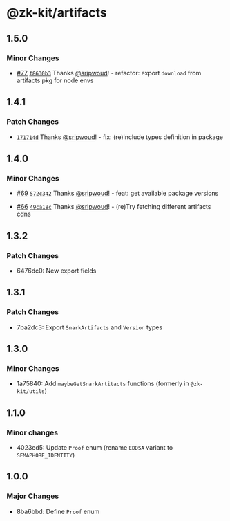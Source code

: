 # @zk-kit/artifacts

## 1.5.0

### Minor Changes

- [#77](https://github.com/privacy-scaling-explorations/snark-artifacts/pull/77) [`f8630b3`](https://github.com/privacy-scaling-explorations/snark-artifacts/commit/f8630b3c26a1ed356dda8407f728135396907d49) Thanks [@sripwoud](https://github.com/sripwoud)! - refactor: export `download` from artifacts pkg for node envs

## 1.4.1

### Patch Changes

- [`171714d`](https://github.com/privacy-scaling-explorations/snark-artifacts/commit/171714d3ca0a2c40cef09e2c6555f0e025263d6f) Thanks [@sripwoud](https://github.com/sripwoud)! - fix: (re)include types definition in package

## 1.4.0

### Minor Changes

- [#69](https://github.com/privacy-scaling-explorations/snark-artifacts/pull/69) [`572c342`](https://github.com/privacy-scaling-explorations/snark-artifacts/commit/572c34206bbe23cf3c5a7277e156fb8dcb5734e2) Thanks [@sripwoud](https://github.com/sripwoud)! - feat: get available package versions

- [#66](https://github.com/privacy-scaling-explorations/snark-artifacts/pull/66) [`49ca18c`](https://github.com/privacy-scaling-explorations/snark-artifacts/commit/49ca18c07b970bcc0ccb108c80a855065ef72a8c) Thanks [@sripwoud](https://github.com/sripwoud)! - (re)Try fetching different artifacts cdns

## 1.3.2

### Patch Changes

- 6476dc0: New export fields

## 1.3.1

### Patch Changes

- 7ba2dc3: Export `SnarkArtifacts` and `Version` types

## 1.3.0

### Minor Changes

- 1a75840: Add `maybeGetSnarkArtitacts` functions (formerly in `@zk-kit/utils`)

## 1.1.0

### Minor changes

- 4023ed5: Update `Proof` enum (rename `EDDSA` variant to `SEMAPHORE_IDENTITY`)

## 1.0.0

### Major Changes

- 8ba6bbd: Define `Proof` enum
